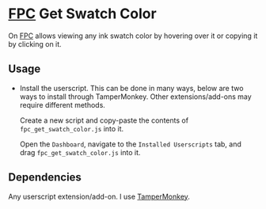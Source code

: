 # [FPC](https://www.fountainpencompanion.com/) Get Swatch Color

On [FPC](https://www.fountainpencompanion.com/) allows viewing any ink swatch color by hovering over it or copying it by clicking on it.

## Usage

- Install the userscript. This can be done in many ways, below are two ways to install through TamperMonkey. Other extensions/add-ons may require different methods.

    Create a new script and copy-paste the contents of `fpc_get_swatch_color.js` into it.

    Open the `Dashboard`, navigate to the `Installed Userscripts` tab, and drag `fpc_get_swatch_color.js` into it.

## Dependencies

Any userscript extension/add-on. I use [TamperMonkey](https://www.tampermonkey.net/).